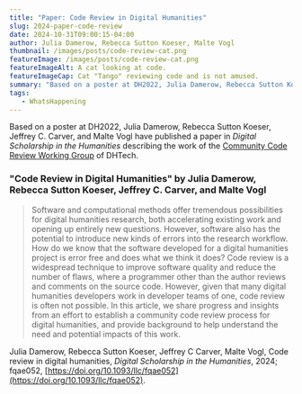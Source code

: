 ```yaml
---
title: "Paper: Code Review in Digital Humanities"
slug: 2024-paper-code-review
date: 2024-10-31T09:00:15-04:00
author: Julia Damerow, Rebecca Sutton Koeser, Malte Vogl 
thumbnail: /images/posts/code-review-cat.png
featureImage: /images/posts/code-review-cat.png
featureImageAlt: A cat looking at code.
featureImageCap: Cat "Tango" reviewing code and is not amused.
summary: "Based on a poster at DH2022, Julia Damerow, Rebecca Sutton Koeser, Jeffrey C. Carver, and Malte Vogl have published a paper in *Digital Scholarship in the Humanities* describing the work of the Community Code Review Working Group of DHTech."
tags:
   - WhatsHappening
---
```



Based on a poster at DH2022, Julia Damerow, Rebecca Sutton Koeser, Jeffrey C. Carver, and Malte Vogl have published a paper in *Digital Scholarship in the Humanities* describing the work of the [Community Code Review Working Group](https://dhcodereview.github.io/) of DHTech. 



<div style="clear: both"></div>

### "Code Review in Digital Humanities" by Julia Damerow, Rebecca Sutton Koeser, Jeffrey C. Carver, and Malte Vogl 

> Software and computational methods offer tremendous possibilities for digital humanities research, both accelerating existing work and opening up entirely new questions. However, software also has the potential to introduce new kinds of errors into the research workflow. How do we know that the software developed for a digital humanities project is error free and does what we think it does? Code review is a widespread technique to improve software quality and reduce the number of flaws, where a programmer other than the author reviews and comments on the source code. However, given that many digital humanities developers work in developer teams of one, code review is often not possible. In this article, we share progress and insights from an effort to establish a community code review process for digital humanities, and provide background to help understand the need and potential impacts of this work.

Julia Damerow, Rebecca Sutton Koeser, Jeffrey C Carver, Malte Vogl, Code review in digital humanities, *Digital Scholarship in the Humanities*, 2024; fqae052, [https://doi.org/10.1093/llc/fqae052](https://doi.org/10.1093/llc/fqae052).
